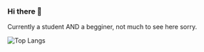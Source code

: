 ### Hi there 👋 
Currently a student AND a begginer, not much to see here sorry.

![Top Langs](https://github-readme-stats.vercel.app/api/top-langs/?username=Eliaz-LR&layout=compact&theme=dark)

